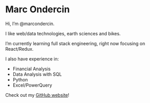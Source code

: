 # Marc Ondercin

Hi, I’m @marcondercin.

I like web/data technologies, earth sciences and bikes.

I’m currently learning full stack engineering, right now focusing on React/Redux.

I also have experience in:
- Financial Analysis
- Data Analysis with SQL
- Python
- Excel/PowerQuery

Check out my [GitHub website](<https://marcondercin.github.io>)!

